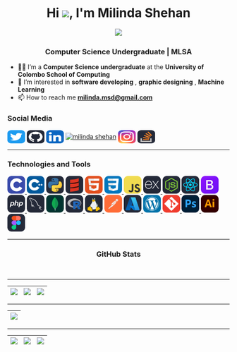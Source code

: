 <h1 align="center">Hi  <img src="https://media.giphy.com/media/hvRJCLFzcasrR4ia7z/giphy.gif" width="30px"/>, I'm Milinda Shehan</h1>
<div id="header" align="center">
  <img src="https://media.giphy.com/media/M9gbBd9nbDrOTu1Mqx/giphy.gif" width="100"/>
</div>
<h3 align="center">Computer Science Undergraduate | MLSA </h3>


- 👨‍💻 I’m a **Computer Science undergraduate** at the **University of Colombo School of Computing**
- 👀 I’m interested in **software developing** , **graphic designing** , **Machine Learning**
- 📫 How to reach me **milinda.msd@gmail.com**


<h3 align="left">Social Media</h3>
<p align="left">
<a href="https://twitter.com/milindashehan20" target="blank"><img align="center" src="https://github.com/tandpfun/skill-icons/blob/main/icons/Twitter.svg" alt="milindashehan20" height="30" width="40" /></a>
<a href="https://github.com/milindaShehan" target="blank"><img align="center" src="https://github.com/tandpfun/skill-icons/blob/main/icons/Github-Dark.svg" alt="milindaShehan" height="30" width="40" /></a>
<a href="https://linkedin.com/in/milinda-shehan" target="blank"><img align="center" src="https://github.com/tandpfun/skill-icons/blob/main/icons/LinkedIn.svg" alt="milinda-shehan" height="30" width="40" /></a>
<a href="https://fb.com/milinda shehan" target="blank"><img align="center" src="https://raw.githubusercontent.com/rahuldkjain/github-profile-readme-generator/master/src/images/icons/Social/facebook.svg" alt="milinda shehan" height="30" width="40" /></a>
<a href="https://instagram.com/milinda_shehan_" target="blank"><img align="center" src="https://github.com/tandpfun/skill-icons/blob/main/icons/Instagram.svg" alt="milinda_shehan_" height="30" width="40" /></a>
  <a href="https://stackoverflow.com/users/20905020/milinda-shehan" target="blank"><img align="center" src="https://github.com/tandpfun/skill-icons/blob/main/icons/StackOverflow-Dark.svg" alt="milinda_shehan_" height="30" width="40" /></a>
</p>
<hr>
<h3 align="left">Technologies and Tools</h3>

<p align="left">
<a href="https://www.cprogramming.com/" target="_blank" rel="noreferrer"> <img src="https://github.com/tandpfun/skill-icons/blob/main/icons/C.svg" alt="c" width="40" height="40"/> </a>
<a href="https://www.cprogramming.com/" target="_blank" rel="noreferrer"> <img src="https://github.com/tandpfun/skill-icons/blob/main/icons/CPP.svg" alt="c++" width="40" height="40"/> </a>
  <a href="https://www.python.org" target="_blank" rel="noreferrer"> <img src="https://github.com/tandpfun/skill-icons/blob/main/icons/Python-Dark.svg" alt="python" width="40" height="40"/> </a>
  <a href="https://www.python.org" target="_blank" rel="noreferrer"> <img src="https://github.com/tandpfun/skill-icons/blob/main/icons/Scala-Dark.svg" alt="python" width="40" height="40"/> </a>
<a href="https://www.html.com" target="_blank" rel="noreferrer"> <img src="https://github.com/tandpfun/skill-icons/blob/main/icons/HTML.svg" alt="HTML" width="40" height="40"/> </a> 
<a href="https://www.html.com" target="_blank" rel="noreferrer"> <img src="https://github.com/tandpfun/skill-icons/blob/main/icons/CSS.svg" alt="CSS" width="40" height="40"/> </a>
<a href="https://www.html.com" target="_blank" rel="noreferrer"> <img src="https://github.com/tandpfun/skill-icons/blob/main/icons/JavaScript.svg" alt="JS" width="40" height="40"/> </a>
  <a href="https://www.html.com" target="_blank" rel="noreferrer"> <img src="https://github.com/tandpfun/skill-icons/blob/main/icons/ExpressJS-Dark.svg" alt="JS" width="40" height="40"/> </a>
  <a href="https://www.html.com" target="_blank" rel="noreferrer"> <img src="https://github.com/tandpfun/skill-icons/blob/main/icons/NodeJS-Dark.svg" alt="JS" width="40" height="40"/> </a>
  <a href="https://www.html.com" target="_blank" rel="noreferrer"> <img src="https://github.com/tandpfun/skill-icons/blob/main/icons/React-Dark.svg" alt="JS" width="40" height="40"/> </a>
  <a href="https://www.html.com" target="_blank" rel="noreferrer"> <img src="https://github.com/tandpfun/skill-icons/blob/main/icons/Bootstrap.svg" alt="JS" width="40" height="40"/> </a>
  <a href="https://www.php.com" target="_blank" rel="noreferrer"> <img src="https://github.com/tandpfun/skill-icons/blob/main/icons/PHP-Dark.svg" alt="PHP" width="40" height="40"/> </a>
 <a href="https://www.mysql.com/" target="_blank" rel="noreferrer"> <img src="https://github.com/tandpfun/skill-icons/blob/main/icons/MySQL-Dark.svg" alt="mysql" width="40" height="40"/> </a> 
   <a href="https://www.php.com" target="_blank" rel="noreferrer"> <img src="https://github.com/tandpfun/skill-icons/blob/main/icons/MongoDB.svg" alt="PHP" width="40" height="40"/> </a>
  <a href="https://www.r.com" target="_blank" rel="noreferrer"> <img src="https://github.com/tandpfun/skill-icons/blob/main/icons/R-Dark.svg" alt="R" width="40" height="40"/> </a>
 <a href="https://www.linux.com" target="_blank" rel="noreferrer"> <img src="https://github.com/tandpfun/skill-icons/blob/main/icons/Linux-Dark.svg" alt="Linux" width="40" height="40"/> </a>   
 <a href="https://www.postman.com" target="_blank" rel="noreferrer"> <img src="https://github.com/tandpfun/skill-icons/blob/main/icons/Postman.svg" alt="postman" width="40" height="40"/> </a>   
 <a href="https://www.git.com" target="_blank" rel="noreferrer"> <img src="https://github.com/tandpfun/skill-icons/blob/main/icons/Azure-Dark.svg" alt="Git" width="40" height="40"/> </a>
  <a href="https://www.git.com" target="_blank" rel="noreferrer"> <img src="https://github.com/tandpfun/skill-icons/blob/main/icons/Wordpress.svg" alt="Git" width="40" height="40"/> </a>
<a href="https://www.git.com" target="_blank" rel="noreferrer"> <img src="https://github.com/tandpfun/skill-icons/blob/main/icons/Git.svg" alt="Git" width="40" height="40"/> </a>
<a href="https://www.photoshop.com/en" target="_blank" rel="noreferrer"> <img src="https://github.com/tandpfun/skill-icons/blob/main/icons/Photoshop.svg" alt="photoshop" width="40" height="40"/> </a> 
  <a href="https://www.Illustrator.com/en" target="_blank" rel="noreferrer"> <img src="https://github.com/tandpfun/skill-icons/blob/main/icons/Illustrator.svg" alt="Illustrator" width="40" height="40"/> </a>
<a href="https://www.figma.com/en" target="_blank" rel="noreferrer"> <img src="https://github.com/tandpfun/skill-icons/blob/main/icons/Figma-Dark.svg" alt="photoshop" width="40" height="40"/> </a>
</p> 

<hr>

<h3 align="center">GitHub Stats</h3>
<div id="badges" align="center">
<img src="https://komarev.com/ghpvc/?username=milindaShehan&style=flat-square&color=blue" alt=""/>
</div>

---
|![](https://github-profile-summary-cards.vercel.app/api/cards/stats?username=milindaShehan&theme=github_dark)|![](https://github-profile-summary-cards.vercel.app/api/cards/productive-time?username=milindaShehan&theme=github_dark)|![](https://github-readme-streak-stats.herokuapp.com?user=milindaShehan&theme=dark&border_radius=7&currStreakLabel=0A7BDD&ring=8BDD6D&background=00000002&fire=077BDD&border=3A3A3A&stroke=3A3A3A)|
|---|---|---|

---
|[![](https://github-readme-activity-graph.vercel.app/graph?username=milindaShehan&theme=github-compact)](https://github.com/milindaShehan/github-readme-activity-graph)|
|---|

  ---
  |![](https://github-profile-summary-cards.vercel.app/api/cards/profile-details?username=milindaShehan&theme=github_dark)|![](http://github-profile-summary-cards.vercel.app/api/cards/repos-per-language?username=milindaShehan&theme=github_dark)|![](http://github-profile-summary-cards.vercel.app/api/cards/most-commit-language?username=milindaShehan&theme=github_dark)|
  |---|---|---|

</div>

